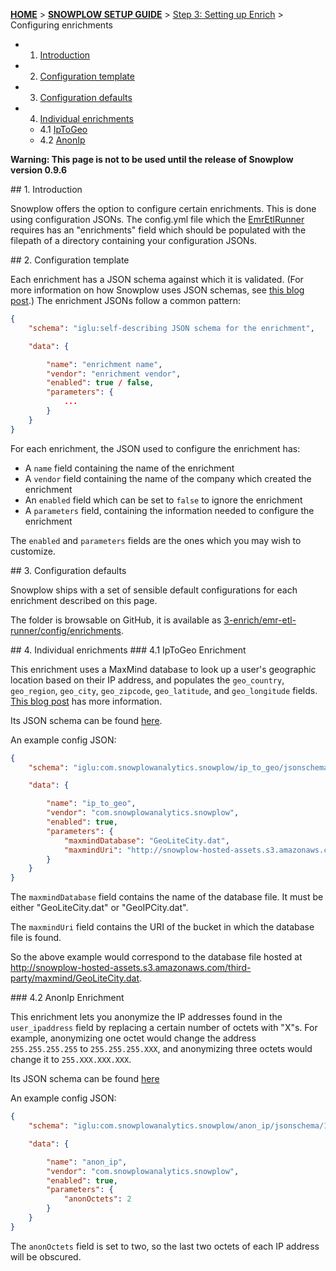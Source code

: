 <a name="top" />

[**HOME**](Home) > [**SNOWPLOW SETUP GUIDE**](Setting-up-Snowplow) > [Step 3: Setting up Enrich](Setting-up-enrich) > Configuring enrichments

  - 1. [Introduction](#introduction)
  - 2. [Configuration template](#template)
  - 3. [Configuration defaults](#defaults)
  - 4. [Individual enrichments](#enrichments)
    - 4.1 [IpToGeo](#iptogeo)
    - 4.2 [AnonIp](#anonip)

**Warning: This page is not to be used until the release of Snowplow version 0.9.6**

<a name="introduction"/>
## 1. Introduction

Snowplow offers the option to configure certain enrichments. This is done using configuration JSONs. The config.yml file which the [EmrEtlRunner](1-Installing-EmrEtlRunner) requires has an "enrichments" field which should be populated with the filepath of a directory containing your configuration JSONs.

<a name="template"/>
## 2. Configuration template

Each enrichment has a JSON schema against which it is validated. (For more information on how Snowplow uses JSON schemas, see [this blog post][snowplow-schemas].) The enrichment JSONs follow a common pattern:

```json
{
	"schema": "iglu:self-describing JSON schema for the enrichment",

	"data": {

		"name": "enrichment name",
		"vendor": "enrichment vendor",
		"enabled": true / false,
		"parameters": {
			...
		}
	}
}
```

For each enrichment, the JSON used to configure the enrichment has:
* A `name` field containing the name of the enrichment
* A `vendor` field containing the name of the company which created the enrichment
* An `enabled` field which can be set to `false` to ignore the enrichment
* A `parameters` field, containing the information needed to configure the enrichment

The `enabled` and `parameters` fields are the ones which you may wish to customize.

<a name="defaults"/>
## 3. Configuration defaults

Snowplow ships with a set of sensible default configurations for each enrichment described on this page.

The folder is browsable on GitHub, it is available as [3-enrich/emr-etl-runner/config/enrichments][enrichment-json-examples].

<a name="enrichments"/>
## 4. Individual enrichments

<a name="iptogeo"/>
### 4.1 IpToGeo Enrichment

This enrichment uses a MaxMind database to look up a user's geographic location based on their IP address, and populates the `geo_country`, `geo_region`, `geo_city`, `geo_zipcode`, `geo_latitude`, and `geo_longitude` fields. [This blog post][maxmind-post] has more information.

Its JSON schema can be found [here][ip-to-geo].

An example config JSON:

```json
{
	"schema": "iglu:com.snowplowanalytics.snowplow/ip_to_geo/jsonschema/1-0-0",

	"data": {

		"name": "ip_to_geo",
		"vendor": "com.snowplowanalytics.snowplow",
		"enabled": true,
		"parameters": {
			"maxmindDatabase": "GeoLiteCity.dat",
			"maxmindUri": "http://snowplow-hosted-assets.s3.amazonaws.com/third-party/maxmind"
		}
	}
}
```

The `maxmindDatabase` field contains the name of the database file. It must be either "GeoLiteCity.dat" or "GeoIPCity.dat".

The `maxmindUri` field contains the URI of the bucket in which the database file is found.

So the above example would correspond to the database file hosted at http://snowplow-hosted-assets.s3.amazonaws.com/third-party/maxmind/GeoLiteCity.dat.

<a name="anonip"/>
### 4.2 AnonIp Enrichment

This enrichment lets you anonymize the IP addresses found in the `user_ipaddress` field by replacing a certain number of octets with "X"s. For example, anonymizing one octet would change the address `255.255.255.255` to `255.255.255.XXX`, and anonymizing three octets would change it to `255.XXX.XXX.XXX`.

Its JSON schema can be found [here][anon-ip]

An example config JSON:

```json
{
	"schema": "iglu:com.snowplowanalytics.snowplow/anon_ip/jsonschema/1-0-0",

	"data": {

		"name": "anon_ip",
		"vendor": "com.snowplowanalytics.snowplow",
		"enabled": true,
		"parameters": {
			"anonOctets": 2
		}
	}
}

```

The `anonOctets` field is set to two, so the last two octets of each IP address will be obscured.


[enrichment-json-examples]: https://github.com/snowplow/snowplow/tree/feature/json-enrichments/3-enrich/emr-etl-runner/config/enrichments
[snowplow-schemas]: http://snowplowanalytics.com/blog/2014/05/15/introducing-self-describing-jsons/
[maxmind-post]: snowplowanalytics.com/blog/2013/05/16/snowplow-0.8.4-released-with-maxmind-geoip/
[anon-ip]: http://iglucentral.com/schemas/com.snowplowanalytics.snowplow/anon_ip/jsonschema/1-0-0
[ip-to-geo]: http://iglucentral.com/schemas/com.snowplowanalytics.snowplow/ip_to_geo/jsonschema/1-0-0
